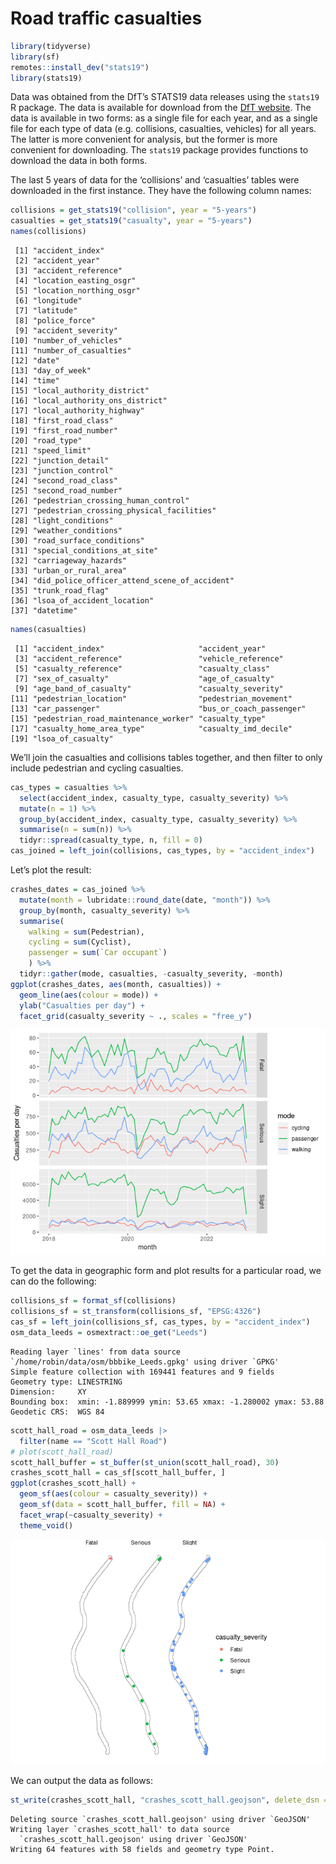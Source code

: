 # Road traffic casualties

``` r
library(tidyverse)
library(sf)
remotes::install_dev("stats19")
library(stats19)
```

Data was obtained from the DfT’s STATS19 data releases using the
`stats19` R package. The data is available for download from the [DfT
website](https://data.gov.uk/dataset/road-accidents-safety-data). The
data is available in two forms: as a single file for each year, and as a
single file for each type of data (e.g. collisions, casualties,
vehicles) for all years. The latter is more convenient for analysis, but
the former is more convenient for downloading. The `stats19` package
provides functions to download the data in both forms.

The last 5 years of data for the ‘collisions’ and ‘casualties’ tables
were downloaded in the first instance. They have the following column
names:

``` r
collisions = get_stats19("collision", year = "5-years")
casualties = get_stats19("casualty", year = "5-years")
names(collisions)
```

     [1] "accident_index"                             
     [2] "accident_year"                              
     [3] "accident_reference"                         
     [4] "location_easting_osgr"                      
     [5] "location_northing_osgr"                     
     [6] "longitude"                                  
     [7] "latitude"                                   
     [8] "police_force"                               
     [9] "accident_severity"                          
    [10] "number_of_vehicles"                         
    [11] "number_of_casualties"                       
    [12] "date"                                       
    [13] "day_of_week"                                
    [14] "time"                                       
    [15] "local_authority_district"                   
    [16] "local_authority_ons_district"               
    [17] "local_authority_highway"                    
    [18] "first_road_class"                           
    [19] "first_road_number"                          
    [20] "road_type"                                  
    [21] "speed_limit"                                
    [22] "junction_detail"                            
    [23] "junction_control"                           
    [24] "second_road_class"                          
    [25] "second_road_number"                         
    [26] "pedestrian_crossing_human_control"          
    [27] "pedestrian_crossing_physical_facilities"    
    [28] "light_conditions"                           
    [29] "weather_conditions"                         
    [30] "road_surface_conditions"                    
    [31] "special_conditions_at_site"                 
    [32] "carriageway_hazards"                        
    [33] "urban_or_rural_area"                        
    [34] "did_police_officer_attend_scene_of_accident"
    [35] "trunk_road_flag"                            
    [36] "lsoa_of_accident_location"                  
    [37] "datetime"                                   

``` r
names(casualties)
```

     [1] "accident_index"                     "accident_year"                     
     [3] "accident_reference"                 "vehicle_reference"                 
     [5] "casualty_reference"                 "casualty_class"                    
     [7] "sex_of_casualty"                    "age_of_casualty"                   
     [9] "age_band_of_casualty"               "casualty_severity"                 
    [11] "pedestrian_location"                "pedestrian_movement"               
    [13] "car_passenger"                      "bus_or_coach_passenger"            
    [15] "pedestrian_road_maintenance_worker" "casualty_type"                     
    [17] "casualty_home_area_type"            "casualty_imd_decile"               
    [19] "lsoa_of_casualty"                  

We’ll join the casualties and collisions tables together, and then
filter to only include pedestrian and cycling casualties.

``` r
cas_types = casualties %>%
  select(accident_index, casualty_type, casualty_severity) %>%
  mutate(n = 1) %>%
  group_by(accident_index, casualty_type, casualty_severity) %>%
  summarise(n = sum(n)) %>%
  tidyr::spread(casualty_type, n, fill = 0)
cas_joined = left_join(collisions, cas_types, by = "accident_index")
```

Let’s plot the result:

``` r
crashes_dates = cas_joined %>% 
  mutate(month = lubridate::round_date(date, "month")) %>%
  group_by(month, casualty_severity) %>% 
  summarise(
    walking = sum(Pedestrian),
    cycling = sum(Cyclist),
    passenger = sum(`Car occupant`)
    ) %>% 
  tidyr::gather(mode, casualties, -casualty_severity, -month)
ggplot(crashes_dates, aes(month, casualties)) +
  geom_line(aes(colour = mode)) +
  ylab("Casualties per day") +
  facet_grid(casualty_severity ~ ., scales = "free_y") 
```

![](README_files/figure-commonmark/unnamed-chunk-5-1.png)

To get the data in geographic form and plot results for a particular
road, we can do the following:

``` r
collisions_sf = format_sf(collisions)
collisions_sf = st_transform(collisions_sf, "EPSG:4326")
cas_sf = left_join(collisions_sf, cas_types, by = "accident_index")
osm_data_leeds = osmextract::oe_get("Leeds")
```

    Reading layer `lines' from data source `/home/robin/data/osm/bbbike_Leeds.gpkg' using driver `GPKG'
    Simple feature collection with 169441 features and 9 fields
    Geometry type: LINESTRING
    Dimension:     XY
    Bounding box:  xmin: -1.889999 ymin: 53.65 xmax: -1.280002 ymax: 53.88
    Geodetic CRS:  WGS 84

``` r
scott_hall_road = osm_data_leeds |>
  filter(name == "Scott Hall Road") 
# plot(scott_hall_road)
scott_hall_buffer = st_buffer(st_union(scott_hall_road), 30)
crashes_scott_hall = cas_sf[scott_hall_buffer, ]
ggplot(crashes_scott_hall) +
  geom_sf(aes(colour = casualty_severity)) +
  geom_sf(data = scott_hall_buffer, fill = NA) +
  facet_wrap(~casualty_severity) +
  theme_void()
```

![](README_files/figure-commonmark/unnamed-chunk-6-1.png)

We can output the data as follows:

``` r
st_write(crashes_scott_hall, "crashes_scott_hall.geojson", delete_dsn = TRUE)
```

    Deleting source `crashes_scott_hall.geojson' using driver `GeoJSON'
    Writing layer `crashes_scott_hall' to data source 
      `crashes_scott_hall.geojson' using driver `GeoJSON'
    Writing 64 features with 58 fields and geometry type Point.

<!-- Testing on the raw data -->
